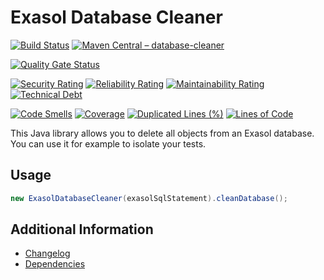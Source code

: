 # Exasol Database Cleaner

[![Build Status](https://github.com/exasol/database-cleaner/actions/workflows/ci-build.yml/badge.svg)](https://github.com/exasol/database-cleaner/actions/workflows/ci-build.yml)
[![Maven Central – database-cleaner](https://img.shields.io/maven-central/v/com.exasol/database-cleaner)](https://search.maven.org/artifact/com.exasol/database-cleaner)

[![Quality Gate Status](https://sonarcloud.io/api/project_badges/measure?project=com.exasol%3Adatabase-cleaner&metric=alert_status)](https://sonarcloud.io/dashboard?id=com.exasol%3Adatabase-cleaner)

[![Security Rating](https://sonarcloud.io/api/project_badges/measure?project=com.exasol%3Adatabase-cleaner&metric=security_rating)](https://sonarcloud.io/dashboard?id=com.exasol%3Adatabase-cleaner)
[![Reliability Rating](https://sonarcloud.io/api/project_badges/measure?project=com.exasol%3Adatabase-cleaner&metric=reliability_rating)](https://sonarcloud.io/dashboard?id=com.exasol%3Adatabase-cleaner)
[![Maintainability Rating](https://sonarcloud.io/api/project_badges/measure?project=com.exasol%3Adatabase-cleaner&metric=sqale_rating)](https://sonarcloud.io/dashboard?id=com.exasol%3Adatabase-cleaner)
[![Technical Debt](https://sonarcloud.io/api/project_badges/measure?project=com.exasol%3Adatabase-cleaner&metric=sqale_index)](https://sonarcloud.io/dashboard?id=com.exasol%3Adatabase-cleaner)

[![Code Smells](https://sonarcloud.io/api/project_badges/measure?project=com.exasol%3Adatabase-cleaner&metric=code_smells)](https://sonarcloud.io/dashboard?id=com.exasol%3Adatabase-cleaner)
[![Coverage](https://sonarcloud.io/api/project_badges/measure?project=com.exasol%3Adatabase-cleaner&metric=coverage)](https://sonarcloud.io/dashboard?id=com.exasol%3Adatabase-cleaner)
[![Duplicated Lines (%)](https://sonarcloud.io/api/project_badges/measure?project=com.exasol%3Adatabase-cleaner&metric=duplicated_lines_density)](https://sonarcloud.io/dashboard?id=com.exasol%3Adatabase-cleaner)
[![Lines of Code](https://sonarcloud.io/api/project_badges/measure?project=com.exasol%3Adatabase-cleaner&metric=ncloc)](https://sonarcloud.io/dashboard?id=com.exasol%3Adatabase-cleaner)

This Java library allows you to delete all objects from an Exasol database. You can use it for example to isolate your tests.

## Usage

```java
new ExasolDatabaseCleaner(exasolSqlStatement).cleanDatabase();
```

## Additional Information

* [Changelog](doc/changes/changelog.md)
* [Dependencies](dependencies.md)